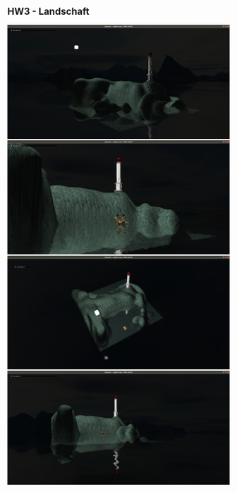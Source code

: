 ## HW3 - Landschaft

![](https://github.com/ivanrybin/itmo-hws-opengl/blob/landschaft/pics/pic1.png)
![](https://github.com/ivanrybin/itmo-hws-opengl/blob/landschaft/pics/pic2.png)
![](https://github.com/ivanrybin/itmo-hws-opengl/blob/landschaft/pics/pic3.png)
![](https://github.com/ivanrybin/itmo-hws-opengl/blob/landschaft/pics/pic4.png)
